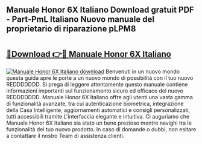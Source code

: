 ## Manuale Honor 6X Italiano Download gratuit PDF - Part-PmL Italiano Nuovo manuale del proprietario di riparazione pLPM8

# <h2><a href="http://dfa47cy.blite.top/?on=Manuale+Honor+6X+Italiano">🔗Download 👉🔴 Manuale Honor 6X Italiano</a></h2>

[![Manuale Honor 6X Italiano download](https://i.imgur.com/lujVjoI.png)](http://dfa47cy.blite.top/?on=Manuale+Honor+6X+Italiano)
Benvenuti in un nuovo mondo questa guida apre le porte a un nuovo mondo di possibilità con il tuo nuovo REDDDDDDD. Si prega di leggere attentamente questo manuale contiene informazioni importanti sul funzionamento sicuro ed efficace del nuovo REDDDDDDD. Manuale Honor 6X Italiano offre agli utenti una vasta gamma di funzionalità avanzate, tra cui autenticazione biometrica, integrazione della Casa Intelligente, aggiornamenti automatici e consigli personalizzati, tutti accessibili tramite L'interfaccia elegante e intuitiva. Ci auguriamo che Manuale Honor 6X Italiano sia stato un bene prezioso mentre navighi tra le funzionalità del tuo nuovo prodotto. In caso di domande o dubbi, non esitare a contattare il nostro Team di assistenza clienti.
